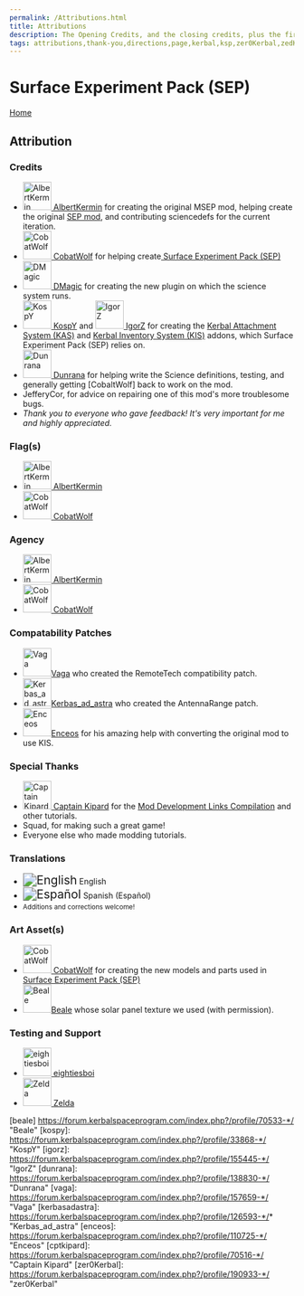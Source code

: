```yaml
---
permalink: /Attributions.html
title: Attributions
description: The Opening Credits, and the closing credits, plus the first of two (or is three) end credit scenes
tags: attributions,thank-you,directions,page,kerbal,ksp,zer0Kerbal,zedK
---
```


<!--
Attributions.md v1.0.7.0
Surface Experiment Pack (SEP)
created: 01 Feb 2022
updated: 10 May 2022
-->

<script src="https://kit.fontawesome.com/0ea5493613.js" crossorigin="anonymous"></script>
<i class="fa fa-gear fa-spin fa-3x" style="color: firebrick"></i>

# Surface Experiment Pack (SEP)

[Home](./index.md)

## Attribution

### Credits

<ul>
  <li><a href="https://forum.kerbalspaceprogram.com/index.php?/profile/93697-*/"><img border="0" alt="AlbertKermin" src="https://kerbal-forum-uploads.s3.us-west-2.amazonaws.com/monthly_12_2015/565e30534e2c8_rangercompavatar.jpg.ecdfdb5eb3423401b545efaf95595204.thumb.jpg.9a8cbe1622ca3907066ea49c43a7444b.jpg" width="50" height="50" > AlbertKermin</a> for creating the original MSEP mod, helping create the original <a href="https://forum.kerbalspaceprogram.com/index.php?/topic/77858-*/" alt="MSEP"> SEP mod</a>, and contributing sciencedefs for the current iteration.</li>
  <li><a href="https://forum.kerbalspaceprogram.com/index.php?/profile/105588-*/"><img border="0" alt="CobatWolf" src="https://kerbal-forum-uploads.s3.us-west-2.amazonaws.com/monthly_2019_02/PFP_2019.thumb.jpg.1bfcc53a8d2175db2f28bf8f0181a37f.jpg" width="50" height="50" > CobatWolf</a> for helping create<a href="https://forum.kerbalspaceprogram.com/index.php?/topic/77858-*/" alt="Surface Experiment Pack"> Surface Experiment Pack (SEP)</a></li>
  <li><a href="https://forum.kerbalspaceprogram.com/index.php?/profile/57416-*/"><img border="0" alt="DMagic" src="https://kerbal-forum-uploads.s3.us-west-2.amazonaws.com/set_resources_17/84c1e40ea0e759e3f1505eb1788ddf3c_default_photo.png" width="50" height="50" > DMagic</a> for creating the new plugin on which the science system runs.</li>
  <li><a href="https://forum.kerbalspaceprogram.com/index.php?/profile/33868-*/"><img border="0" alt="KospY" src="https://kerbal-forum-uploads.s3.us-west-2.amazonaws.com/profile/photo-33868.png" width="50" height="50" > KospY</a> and <a href="https://forum.kerbalspaceprogram.com/index.php?/profile/93697-*/"><img border="0" alt="IgorZ" src="https://kerbal-forum-uploads.s3.us-west-2.amazonaws.com/monthly_2017_11/Hawaii-Tron.thumb.png.5ab3ea90f3cebae37d9f14c64f9c36e6.png" width="50" height="50" > IgorZ</a> for creating the <a href="https://forum.kerbalspaceprogram.com/index.php?/topic/142594-*/" alt="Kerbal Attachment System (KAS)">Kerbal Attachment System (KAS)</a> and <a href="https://forum.kerbalspaceprogram.com/index.php?/topic/149848-*/" alt="Kerbal Attachment System (KAS)">Kerbal Inventory System (KIS)</a> addons, which Surface Experiment Pack (SEP) relies on.</li>
  <li><a href="https://forum.kerbalspaceprogram.com/index.php?/profile/138830-*/"><img border="0" alt="Dunrana" src="https://kerbal-forum-uploads.s3.us-west-2.amazonaws.com/set_resources_17/84c1e40ea0e759e3f1505eb1788ddf3c_default_photo.png" width="50" height="50" > Dunrana</a> for helping write the Science definitions, testing, and generally getting [CobaltWolf] back to work on the mod.</li>
  <li>JefferyCor, for advice on repairing one of this mod's more troublesome bugs.</li>
  <li><i>Thank you to everyone who gave feedback! It's very important for me and highly appreciated.</i></li>
</ul>

### Flag(s)

<ul>
  <li><a href="https://forum.kerbalspaceprogram.com/index.php?/profile/93697-*/"><img border="0" alt="AlbertKermin" src="https://kerbal-forum-uploads.s3.us-west-2.amazonaws.com/monthly_12_2015/565e30534e2c8_rangercompavatar.jpg.ecdfdb5eb3423401b545efaf95595204.thumb.jpg.9a8cbe1622ca3907066ea49c43a7444b.jpg" width="50" height="50" > AlbertKermin</a></li>
  <li><a href="https://forum.kerbalspaceprogram.com/index.php?/profile/105588-*/"><img border="0" alt="CobatWolf" src="https://kerbal-forum-uploads.s3.us-west-2.amazonaws.com/monthly_2019_02/PFP_2019.thumb.jpg.1bfcc53a8d2175db2f28bf8f0181a37f.jpg" width="50" height="50" > CobatWolf</a></li>
</ul>

### Agency

<ul>
  <li><a href="https://forum.kerbalspaceprogram.com/index.php?/profile/93697-*/"><img border="0" alt="AlbertKermin" src="https://kerbal-forum-uploads.s3.us-west-2.amazonaws.com/monthly_12_2015/565e30534e2c8_rangercompavatar.jpg.ecdfdb5eb3423401b545efaf95595204.thumb.jpg.9a8cbe1622ca3907066ea49c43a7444b.jpg" width="50" height="50" > AlbertKermin</a></li>
  <li><a href="https://forum.kerbalspaceprogram.com/index.php?/profile/105588-*/"><img border="0" alt="CobatWolf" src="https://kerbal-forum-uploads.s3.us-west-2.amazonaws.com/monthly_2019_02/PFP_2019.thumb.jpg.1bfcc53a8d2175db2f28bf8f0181a37f.jpg" width="50" height="50" > CobatWolf</a></li>
</ul>

### Compatability Patches

<ul>
  <li><a href="https://forum.kerbalspaceprogram.com/index.php?/profile/157659-*/"><img border="0" alt="Vaga" src="https://kerbal-forum-uploads.s3.us-west-2.amazonaws.com/monthly_2018_09/2013-2-3_13-11-6-301.thumb.jpg.aa3b519fbcb3c26a514466099f7004b2.jpg" width="50" height="50" >Vaga</a> who created the RemoteTech compatibility patch.</li>
  <li><a href="https://forum.kerbalspaceprogram.com/index.php?/profile/126593-*/"><img border="0" alt="Kerbas_ad_astra" src="https://kerbal-forum-uploads.s3.us-west-2.amazonaws.com/profile/photo-126593.png" width="50" height="50" >Kerbas_ad_astra</a> who created the AntennaRange patch.</li>
  <li><a href="https://forum.kerbalspaceprogram.com/index.php?/profile/81209-*/"><img border="0" alt="Enceos" src="https://kerbal-forum-uploads.s3.us-west-2.amazonaws.com/monthly_03_2016/dancing_cat-avatar.gif.db945a3aa9705efccf5e235458898d1c.thumb.gif.760e54706f08b3d3b5c5bf6284999e29.gif" width="50" height="50" >Enceos</a> for his amazing help with converting the original mod to use KIS. </li>
</ul>

### Special Thanks

<ul>
  <li><a href="https://forum.kerbalspaceprogram.com/index.php?/profile/70516-captainkipard/"><img border="0" alt="Captain Kipard" src="https://kerbal-forum-uploads.s3.us-west-2.amazonaws.com/monthly_12_2015/itsame.png.3227b08e54fc9e3eaa0c6c2ad8e9ad07.thumb.png.5d3a3eb0344a23048ea58826e47b9781.png" width="50" height="50" > Captain Kipard</a> for the <a href="https://forum.kerbalspaceprogram.com/index.php?/topic/85372-*/"> Mod Development Links Compilation</a> and other tutorials.</li>
  <li>Squad, for making such a great game!</li>
  <li>Everyone else who made modding tutorials.</li>
</ul>

### Translations

<ul>
  <li><img src="https://raw.githubusercontent.com/zer0Kerbal/zer0Kerbal/zed'K/img/EN.png " alt="English" style="zoom:150%;" /> English</li>
  <li><img src="https://raw.githubusercontent.com/zer0Kerbal/zer0Kerbal/zed'K/img/ES.png " alt="Español" style="zoom:150%;" /> Spanish (Español)</li>
  <li><small>Additions and corrections welcome!</small></li>
</ul>

### Art Asset(s)

<ul>
  <li><a href="https://forum.kerbalspaceprogram.com/index.php?/profile/105588-*/"><img border="0" alt="CobatWolf" src="https://kerbal-forum-uploads.s3.us-west-2.amazonaws.com/monthly_2019_02/PFP_2019.thumb.jpg.1bfcc53a8d2175db2f28bf8f0181a37f.jpg" width="50" height="50" > CobatWolf</a> for creating the new models and parts used in <a href="https://forum.kerbalspaceprogram.com/index.php?/topic/77858-*/" alt="Surface Experiment Pack"> Surface Experiment Pack (SEP)</a></li>
  <li><a href="https://forum.kerbalspaceprogram.com/index.php?/profile/70533-*/"><img border="0" alt="Beale" src="https://kerbal-forum-uploads.s3.us-west-2.amazonaws.com/monthly_2021_02/scrongolable.thumb.png.34a204aec1a871db4d1cee8a3549ce62.png" width="50" height="50" >Beale</a> whose solar panel texture we used (with permission).</li>
</ul>

### Testing and Support

<ul>
  <li><a href="https://forum.kerbalspaceprogram.com/index.php?/profile/133828-eightiesboi/"><img border="0" alt="eightiesboi" src="https://kerbal-forum-uploads.s3.us-west-2.amazonaws.com/monthly_2018_01/happy_velociraptor_dinosaur_greeting_cards-r918b99ab65894a198682f360e419773a_xvuak_8byvr_512.thumb.jpg.00c28897eef8a91ee74f6cb59a9bbb5f.jpg" width="50" height="50" > eightiesboi</a></li>
  <li><a href="https://forum.kerbalspaceprogram.com/index.php?/profile/66411-zelda/"><img border="0" alt="Zelda" src="https://kerbal-forum-uploads.s3.us-west-2.amazonaws.com/monthly_2019_07/LoZ_RGB_960x960.thumb.jpg.32a815400e819b11482764bdea71373c.jpg" width="50" height="50" > Zelda</a></li>
</ul>

<!-- links -->
[SEP]: https://forum.kerbalspaceprogram.com/index.php?/topic/208429-*/ "Surface Experiment Pack (SEP)"

[albertkermin]: https://forum.kerbalspaceprogram.com/index.php?/profile/110967-*/ "AlbertKermin"
[cobatwolf]: https://forum.kerbalspaceprogram.com/index.php?/profile/105588-*/ "CobatWolf"
[dmagic]: https://forum.kerbalspaceprogram.com/index.php?/profile/57416-*/ "DMagic"
[beale] https://forum.kerbalspaceprogram.com/index.php?/profile/70533-*/ "Beale"
[kospy]: https://forum.kerbalspaceprogram.com/index.php?/profile/33868-*/ "KospY"
[igorz]: https://forum.kerbalspaceprogram.com/index.php?/profile/155445-*/ "IgorZ"
[dunrana]: https://forum.kerbalspaceprogram.com/index.php?/profile/138830-*/ "Dunrana"
[vaga]: https://forum.kerbalspaceprogram.com/index.php?/profile/157659-*/ "Vaga"
[kerbasadastra]: https://forum.kerbalspaceprogram.com/index.php?/profile/126593-*/* "Kerbas_ad_astra"
[enceos]: https://forum.kerbalspaceprogram.com/index.php?/profile/110725-*/ "Enceos"
[cptkipard]: https://forum.kerbalspaceprogram.com/index.php?/profile/70516-*/ "Captain Kipard"
[zer0Kerbal]: https://forum.kerbalspaceprogram.com/index.php?/profile/190933-*/ "zer0Kerbal"

<!-- Localization -->
[lreadme]: https://github.com/zer0Kerbal/zer0Kerbal/blob/master/Localization/readme.md "Localization Readme"
[qstart]: https://github.com/zer0Kerbal/zer0Kerbal/blob/master/Localization/quickstart.md "Quickstart"

[EN]: https://raw.githubusercontent.com/zer0Kerbal/zer0Kerbal/zed'K/img/EN.png "English"  
[BR]: https://raw.githubusercontent.com/zer0Kerbal/zer0Kerbal/zed'K/img/BR.png "Português Brasil"
[CN]: https://raw.githubusercontent.com/zer0Kerbal/zer0Kerbal/zed'K/img/CH.png "中文"  
[DE]: https://raw.githubusercontent.com/zer0Kerbal/zer0Kerbal/zed'K/img/DE.png "Deutsch"  
[ES]: https://raw.githubusercontent.com/zer0Kerbal/zer0Kerbal/zed'K/img/ES.png "Español"  
[FR]: https://raw.githubusercontent.com/zer0Kerbal/zer0Kerbal/zed'K/img/FR.png "Français"  
[IT]: https://raw.githubusercontent.com/zer0Kerbal/zer0Kerbal/zed'K/img/IT.png "Italiano"  
[JA]: https://raw.githubusercontent.com/zer0Kerbal/zer0Kerbal/zed'K/img/JA.png "日本語"  
[KO]: https://raw.githubusercontent.com/zer0Kerbal/zer0Kerbal/zed'K/img/KO.png "한국어"  
[MX]: https://raw.githubusercontent.com/zer0Kerbal/zer0Kerbal/zed'K/img/MX.png "Mexicano Español"  
[NL]: https://raw.githubusercontent.com/zer0Kerbal/zer0Kerbal/zed'K/img/NL.png "Dutch"  
[NO]: https://raw.githubusercontent.com/zer0Kerbal/zer0Kerbal/zed'K/img/NO.png "Norsk"
[PO]: https://raw.githubusercontent.com/zer0Kerbal/zer0Kerbal/zed'K/img/PO.png "Polski"  
[RU]: https://raw.githubusercontent.com/zer0Kerbal/zer0Kerbal/zed'K/img/RU.png "Русский"  
[SW]: https://raw.githubusercontent.com/zer0Kerbal/zer0Kerbal/zed'K/img/SW.png "Svenska"  
[TW]: https://raw.githubusercontent.com/zer0Kerbal/zer0Kerbal/zed'K/img/TW.png "国语"

<!-- this file CC BY-ND 4.0 by zer0Kerbal -->
